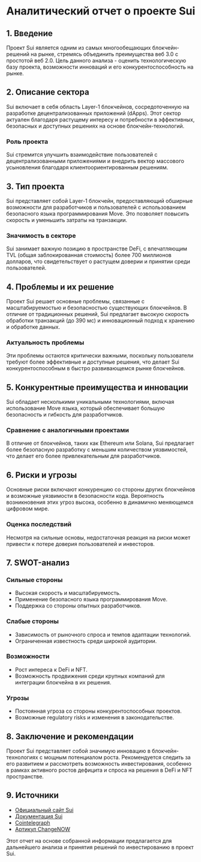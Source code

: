 # Аналитический отчет о проекте Sui

## 1. Введение
Проект Sui является одним из самых многообещающих блокчейн-решений на рынке, стремясь объединить преимущества веб 3.0 с простотой веб 2.0. Цель данного анализа - оценить технологическую базу проекта, возможности инноваций и его конкурентоспособность на рынке.

## 2. Описание сектора
Sui включает в себя область Layer-1 блокчейнов, сосредоточенную на разработке децентрализованных приложений (dApps). Этот сектор актуален благодаря растущему интересу и потребности в эффективных, безопасных и доступных решениях на основе блокчейн-технологий.

### Роль проекта
Sui стремится улучшить взаимодействие пользователей с децентрализованными приложениями и внедрить вектор массового усыновления благодаря клиентоориентированным решениям.

## 3. Тип проекта
Sui представляет собой Layer-1 блокчейн, предоставляющий обширные возможности для разработчиков и пользователей с использованием безопасного языка программирования Move. Это позволяет повысить скорость и уменьшить затраты на транзакции.

### Значимость в секторе
Sui занимает важную позицию в пространстве DeFi, с впечатляющим TVL (общая заблокированная стоимость) более 700 миллионов долларов, что свидетельствует о растущем доверии и принятии среди пользователей.

## 4. Проблемы и их решение
Проект Sui решает основные проблемы, связанные с масштабируемостью и безопасностью существующих блокчейнов. В отличие от традиционных решений, Sui предлагает высокую скорость обработки транзакций (до 390 мс) и инновационный подход к хранению и обработке данных.

### Актуальность проблемы
Эти проблемы остаются критически важными, поскольку пользователи требуют более эффективные и доступные решения, что делает Sui конкурентоспособным в быстро развивающемся рынке блокчейнов.

## 5. Конкурентные преимущества и инновации
Sui обладает несколькими уникальными технологиями, включая использование Move языка, который обеспечивает большую безопасность и гибкость для разработчиков.

### Сравнение с аналогичными проектами
В отличие от блокчейнов, таких как Ethereum или Solana, Sui предлагает более безопасную разработку с меньшим количеством уязвимостей, что делает его более привлекательным для разработчиков.

## 6. Риски и угрозы
Основные риски включают конкуренцию со стороны других блокчейнов и возможные уязвимости в безопасности кода. Вероятность возникновения этих угроз высока, особенно в динамично меняющемся цифровом мире.

### Оценка последствий
Несмотря на сильные основы, недостаточная реакция на риски может привести к потере доверия пользователей и инвесторов.

## 7. SWOT-анализ
### Сильные стороны
- Высокая скорость и масштабируемость.
- Применение безопасного языка программирования Move.
- Поддержка со стороны опытных разработчиков.

### Слабые стороны
- Зависимость от рыночного спроса и темпов адаптации технологий.
- Ограниченная известность среди широкой аудитории.

### Возможности
- Рост интереса к DeFi и NFT.
- Возможность продвижения среди крупных компаний для интеграции блокчейна в их решения.

### Угрозы
- Постоянная угроза со стороны конкурентоспособных проектов.
- Возможные regulatory risks и изменения в законодательстве.

## 8. Заключение и рекомендации
Проект Sui представляет собой значимую инновацию в блокчейн-технологиях с мощным потенциалом роста. Рекомендуется следить за его развитием и рассмотреть возможность инвестирования, особенно в рамках активного ростов дефицита и спроса на решения в DeFi и NFT пространстве.

## 9. Источники
- [Официальный сайт Sui](https://sui.io/)
- [Документация Sui](https://docs.sui.io/)
- [Cointelegraph](https://cointelegraph.com/explained/sui-blockchain-explained-is-it-the-future-of-decentralized-networks)
- [Артикул ChangeNOW](https://changenow.io/blog/unveiling-sui-a-breakthrough-in-blockchain-innovation)

Этот отчет на основе собранной информации предлагается для дальнейшего анализа и принятия решений по инвестированию в проект Sui.